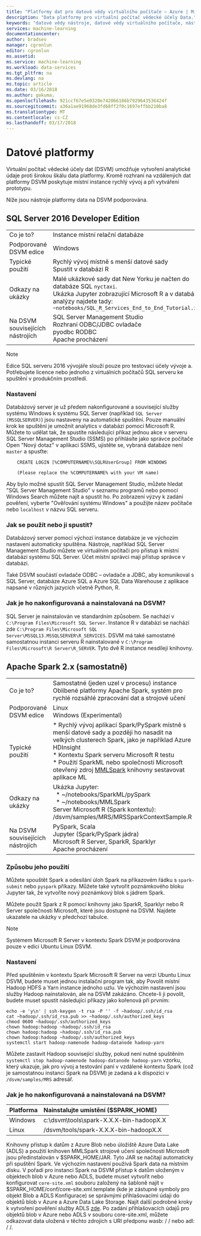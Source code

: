 ```yaml
---
title: "Platformy dat pro datové vědy virtuálního počítače – Azure | Microsoft Docs"
description: "Data platformy pro virtuální počítač vědecké účely Data."
keywords: "datové vědy nástroje, datové vědy virtuálního počítače, nástroje pro vědecké zpracování dat, vědecké zpracování dat linux"
services: machine-learning
documentationcenter: 
author: bradsev
manager: cgronlun
editor: cgronlun
ms.assetid: 
ms.service: machine-learning
ms.workload: data-services
ms.tgt_pltfrm: na
ms.devlang: na
ms.topic: article
ms.date: 03/16/2018
ms.author: gokuma;
ms.openlocfilehash: 921ccf67e5e0320e742066186b7929643536424f
ms.sourcegitcommit: a36a1ae91968de3fd68ff2f0c1697effbb210ba8
ms.translationtype: MT
ms.contentlocale: cs-CZ
ms.lasthandoff: 03/17/2018
---
```

# <a name="data-platforms"></a>Datové platformy

Virtuální počítač vědecké účely dat (DSVM) umožňuje vytvoření analytické údaje proti širokou škálu data platformy. Kromě rozhraní na vzdálených dat platformy DSVM poskytuje místní instance rychlý vývoj a při vytváření prototypu. 

Níže jsou nástroje platformy data na DSVM podporována. 

## <a name="sql-server-2016-developer-edition"></a>SQL Server 2016 Developer Edition

| | |
| ------------- | ------------- |
| Co je to?   | Instance místní relační databáze      |
| Podporované DSVM edice      | Windows      |
| Typické použití      | Rychlý vývoj místně s menší datové sady <br/> Spustit v databázi R   |
| Odkazy na ukázky      |    Malé ukázkové sady dat New Yorku je načten do databáze SQL `nyctaxi`. <br/> Ukázka Jupyter zobrazující Microsoft R a v databázi analýzy najdete tady:<br/> `~notebooks/SQL_R_Services_End_to_End_Tutorial.ipynb`  |
| Na DSVM souvisejících nástrojích       | SQL Server Management Studio <br/> Rozhraní ODBC/JDBC ovladače<br/> pyodbc RODBC<br />Apache procházení      |

> [!NOTE]
> Edice SQL serveru 2016 vývojáře slouží pouze pro testovací účely vývoje a. Potřebujete licence nebo jednoho z virtuálních počítačů SQL serveru ke spuštění v produkčním prostředí. 


### <a name="setup"></a>Nastavení

Databázový server je už předem nakonfigurované a související služby systému Windows k systému SQL Server (například `SQL Server (MSSQLSERVER)`) jsou nastaveny na automatické spuštění. Pouze manuální krok ke spuštění je umožnit analytics v databázi pomocí Microsoft R. Můžete to udělat tak, že spustíte následující příkaz jednou akce v serveru SQL Server Management Studio (SSMS) po přihlásíte jako správce počítače Open "Nový dotaz" v aplikaci SSMS, ujistěte se, vybraná databáze není `master` a spusťte: 

        CREATE LOGIN [%COMPUTERNAME%\SQLRUserGroup] FROM WINDOWS 

        (Please replace the %COMPUTERNAME% with your VM name)
       
Aby bylo možné spustit SQL Server Management Studio, můžete hledat "SQL Server Management Studio" v seznamu programů nebo pomocí Windows Search můžete najít a spustit ho. Po zobrazení výzvy k zadání pověření, vyberte "Ověřování systému Windows" a použijte název počítače nebo ```localhost``` v názvu SQL serveru. 

### <a name="how-to-use--run-it"></a>Jak se použít nebo ji spustit?  

Databázový server pomocí výchozí instance databáze je ve výchozím nastavení automaticky spuštěna. Nástroje, například SQL Server Management Studio můžete ve virtuálním počítači pro přístup k místní databázi systému SQL Server. Účet místní správci mají přístup správce v databázi. 

Také DSVM součástí ovladače ODBC – ovladače a JDBC, aby komunikoval s SQL Server, databáze Azure SQL a Azure SQL Data Warehouse z aplikace napsané v různých jazycích včetně Python, R. 

### <a name="how-is-it-configured--installed-on-the-dsvm"></a>Jak je ho nakonfigurovaná a nainstalovaná na DSVM? 

SQL Server je nainstalován ve standardním způsobem. Se nachází v `C:\Program Files\Microsoft SQL Server`. Instance R v databázi se nachází zde `C:\Program Files\Microsoft SQL Server\MSSQL13.MSSQLSERVER\R_SERVICES`. DSVM má také samostatné samostatnou instanci serveru R nainstalované v `C:\Program Files\Microsoft\R Server\R_SERVER`. Tyto dvě R instance nesdílejí knihovny.


## <a name="apache-spark-2x-standalone"></a>Apache Spark 2.x (samostatně)

| | |
| ------------- | ------------- |
| Co je to?   | Samostatné (jeden uzel v procesu) instance Oblíbené platformy Apache Spark, systém pro rychlé rozsáhlé zpracování dat a strojové učení     |
| Podporované DSVM edice      | Linux <br /> Windows (Experimental)      |
| Typické použití      | * Rychlý vývoj aplikací Spark/PySpark místně s menší datové sady a později ho nasadit na velkých clusterech Spark, jako je například Azure HDInsight<br/> * Kontextu Spark serveru Microsoft R testu <br />* Použití SparkML nebo společnosti Microsoft otevřený zdroj [MMLSpark](https://github.com/Azure/mmlspark) knihovny sestavovat aplikace ML  |
| Odkazy na ukázky      |    Ukázka Jupyter: <br />&nbsp;&nbsp;* ~/notebooks/SparkML/pySpark <br /> &nbsp;&nbsp;* ~/notebooks/MMLSpark <br /> Server Microsoft R (Spark kontextu): /dsvm/samples/MRS/MRSSparkContextSample.R |
| Na DSVM souvisejících nástrojích       | PySpark, Scala<br/>Jupyter (Spark/PySpark jádra)<br/>Microsoft R Server, SparkR, Sparklyr <br />Apache procházení      |

### <a name="how-to-use-it"></a>Způsobu jeho použití
Můžete spouštět Spark a odesílání úloh Spark na příkazovém řádku s `spark-submit` nebo `pyspark` příkazy. Můžete také vytvořit poznámkového bloku Jupyter tak, že vytvoříte nový poznámkový blok s jádrem Spark. 

Můžete použít Spark z R pomocí knihovny jako SparkR, Sparklyr nebo R Server společnosti Microsoft, které jsou dostupné na DSVM. Najdete ukazatele na ukázky v předchozí tabulce. 

> [!NOTE]
> Systémem Microsoft R Server v kontextu Spark DSVM je podporována pouze v edici Ubuntu Linux DSVM. 



### <a name="setup"></a>Nastavení
Před spuštěním v kontextu Spark Microsoft R Server na verzi Ubuntu Linux DSVM, budete muset jednou instalační program tak, aby Povolit místní Hadoop HDFS a Yarn instance jednoho uzlu. Ve výchozím nastavení jsou služby Hadoop nainstalován, ale na DSVM zakázáno. Chcete-li ji povolit, budete muset spustit následující příkazy jako kořenová při prvním:

    echo -e 'y\n' | ssh-keygen -t rsa -P '' -f ~hadoop/.ssh/id_rsa
    cat ~hadoop/.ssh/id_rsa.pub >> ~hadoop/.ssh/authorized_keys
    chmod 0600 ~hadoop/.ssh/authorized_keys
    chown hadoop:hadoop ~hadoop/.ssh/id_rsa
    chown hadoop:hadoop ~hadoop/.ssh/id_rsa.pub
    chown hadoop:hadoop ~hadoop/.ssh/authorized_keys
    systemctl start hadoop-namenode hadoop-datanode hadoop-yarn

Můžete zastavit Hadoop související služby, pokud není nutné spuštěním ````systemctl stop hadoop-namenode hadoop-datanode hadoop-yarn```` vzorku, který ukazuje, jak pro vývoj a testování paní v vzdálené kontextu Spark (což je samostatnou instanci Spark na DSVM) je zadaná a k dispozici v `/dsvm/samples/MRS` adresář. 


### <a name="how-is-it-configured--installed-on-the-dsvm"></a>Jak je ho nakonfigurovaná a nainstalovaná na DSVM? 
|Platforma|Nainstalujte umístění ($SPARK_HOME)|
|:--------|:--------|
|Windows | c:\dsvm\tools\spark-X.X.X-bin-hadoopX.X|
|Linux   | /dsvm/tools/spark-X.X.X-bin-hadoopX.X|


Knihovny přístup k datům z Azure Blob nebo úložiště Azure Data Lake (ADLS) a použití knihoven MMLSpark strojové učení společnosti Microsoft jsou předinstalován v $SPARK_HOME/JAR. Tyto JAR se načítají automaticky při spuštění Spark. Ve výchozím nastavení používá Spark data na místním disku. V pořadí pro instanci Spark na DSVM přístup k datům uloženým v objektech blob v Azure nebo ADLS, budete muset vytvořit nebo konfigurovat `core-site.xml` souboru založený na šabloně najít v $SPARK_HOME/conf/core-site.xml.template (kde je zástupné symboly pro objekt Blob a ADLS Konfigurace) se správnými přihlašovacími údaji do objektů blob v Azure a Azure Data Lake Storage. Najít další podrobné kroky k vytvoření pověření služby ADLS [zde](https://docs.microsoft.com/azure/data-lake-store/data-lake-store-authenticate-using-active-directory#create-an-active-directory-application). Po zadání přihlašovacích údajů pro objektů blob v Azure nebo ADLS v souboru core-site.xml, můžete odkazovat data uložená v těchto zdrojích s URI předponu wasb: / / nebo adl: / /. 

